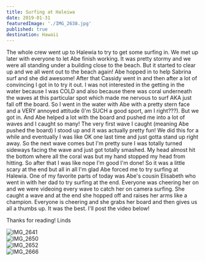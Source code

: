 ```yaml
---
title: Surfing at Haleiwa
date: 2019-01-31
featuredImage: './IMG_2638.jpg'
published: true
destination: Hawaii
---
```


The whole crew went up to Halewia to try to get some surfing in.
We met up later with everyone to let Abe finish working.
It was pretty stormy and we were all standing under a building close to the beach.
But it started to clear up and we all went out to the beach again! Abe hopped in to help Sabrina surf and she did awesome! After that Cassidy went in and then after a lot of convincing I got in to try it out.
I was not interested in the getting in the water because I was COLD and also because there was coral underneath the waves at this particular spot which made me nervous to surf AKA just fall off the board. So I went in the water with Abe with a pretty stern face and a VERY annoyed attitude (I'm SUCH a good sport, am I right???). But we got in. And Abe helped a lot with the board and pushed me into a lot of waves and I caught so many! The very first wave I caught (meaning Abe pushed the board) I stood up and it was actually pretty fun! We did this for a while and eventually I was like OK one last time and just gotta stand up right away. So the next wave comes but I'm pretty sure I was totally turned sideways facing the wave and just got totally smashed. My head almost hit the bottom where all the coral was but my hand stopped my head from hitting. So after that I was like nope I'm good I'm done! So it was a little scary at the end but all in all I'm glad Abe forced me to try surfing at Halewia.
One of my favorite parts of today was Abe's cousin Elisabeth who went in with her dad to try surfing at the end. Everyone was cheering her on and we were videoing every wave to catch her on camera surfing. She caught a wave and at the end she hopped off and raises her arms like a champion. Everyone is cheering and she grabs her board and then gives us all a thumbs up. It was the best. I'll post the video below! 

Thanks for reading!
Linds

![IMG_2641](/IMG_2641.jpg)
<br />
![IMG_2650](/IMG_2650.jpg)
<br />
![IMG_2652](/IMG_2652.jpg)
<br />
![IMG_2666](/IMG_2666.jpg)
<br />
